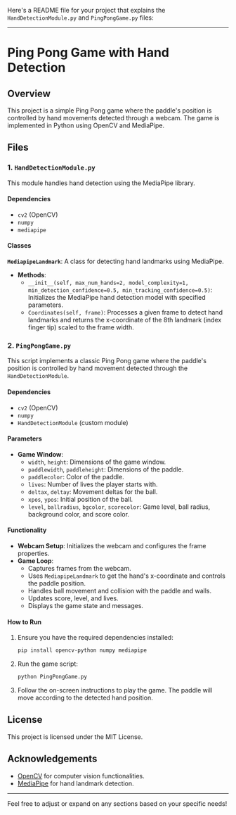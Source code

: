 Here's a README file for your project that explains the `HandDetectionModule.py` and `PingPongGame.py` files:

---

# Ping Pong Game with Hand Detection

## Overview

This project is a simple Ping Pong game where the paddle's position is controlled by hand movements detected through a webcam. The game is implemented in Python using OpenCV and MediaPipe.

## Files

### 1. `HandDetectionModule.py`

This module handles hand detection using the MediaPipe library.

#### Dependencies

- `cv2` (OpenCV)
- `numpy`
- `mediapipe`

#### Classes

**`MediapipeLandmark`**: A class for detecting hand landmarks using MediaPipe.

- **Methods**:
  - `__init__(self, max_num_hands=2, model_complexity=1, min_detection_confidence=0.5, min_tracking_confidence=0.5)`: Initializes the MediaPipe hand detection model with specified parameters.
  - `Coordinates(self, frame)`: Processes a given frame to detect hand landmarks and returns the x-coordinate of the 8th landmark (index finger tip) scaled to the frame width.

### 2. `PingPongGame.py`

This script implements a classic Ping Pong game where the paddle's position is controlled by hand movement detected through the `HandDetectionModule`.

#### Dependencies

- `cv2` (OpenCV)
- `numpy`
- `HandDetectionModule` (custom module)

#### Parameters

- **Game Window**:
  - `width`, `height`: Dimensions of the game window.
  - `paddlewidth`, `paddleheight`: Dimensions of the paddle.
  - `paddlecolor`: Color of the paddle.
  - `lives`: Number of lives the player starts with.
  - `deltax`, `deltay`: Movement deltas for the ball.
  - `xpos`, `ypos`: Initial position of the ball.
  - `level`, `ballradius`, `bgcolor`, `scorecolor`: Game level, ball radius, background color, and score color.

#### Functionality

- **Webcam Setup**: Initializes the webcam and configures the frame properties.
- **Game Loop**: 
  - Captures frames from the webcam.
  - Uses `MediapipeLandmark` to get the hand's x-coordinate and controls the paddle position.
  - Handles ball movement and collision with the paddle and walls.
  - Updates score, level, and lives.
  - Displays the game state and messages.

#### How to Run

1. Ensure you have the required dependencies installed:
    ```bash
    pip install opencv-python numpy mediapipe
    ```

2. Run the game script:
    ```bash
    python PingPongGame.py
    ```

3. Follow the on-screen instructions to play the game. The paddle will move according to the detected hand position.

## License

This project is licensed under the MIT License.

## Acknowledgements

- [OpenCV](https://opencv.org/) for computer vision functionalities.
- [MediaPipe](https://mediapipe.dev/) for hand landmark detection.

---

Feel free to adjust or expand on any sections based on your specific needs!
